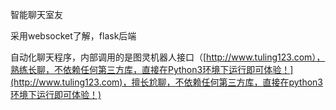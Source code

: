 智能聊天室友

采用websocket了解，flask后端

自动化聊天程序，内部调用的是图灵机器人接口（[http://www.tuling123.com），熟练长聊，不依赖任何第三方库，直接在Python3环境下运行即可体验！](http://www.tuling123.com)，擅长尬聊，不依赖任何第三方库，直接在python3环境下运行即可体验！)

### 